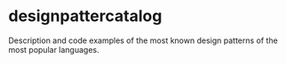 # designpattercatalog
Description and code examples of the most known design patterns of the most popular languages.
